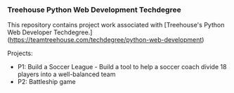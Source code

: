 ### Treehouse Python Web Development Techdegree

This repository contains project work associated with [Treehouse's Python Web Developer Techdegree.] (https://teamtreehouse.com/techdegree/python-web-development)

Projects:
* P1: Build a Soccer League - Build a tool to help a soccer coach divide 18 players into a well-balanced team
* P2: Battleship game
